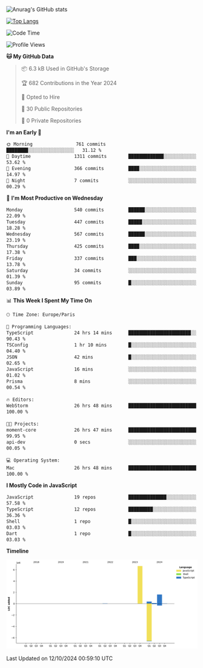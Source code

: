 ![Anurag's GitHub stats](https://github-readme-stats.vercel.app/api?username=sufiane&theme=dark&show_icons=true&count_private=true)


[![Top Langs](https://github-readme-stats.vercel.app/api/top-langs/?username=sufiane&layout=compact)](https://github.com/anuraghazra/github-readme-stats)

<!--START_SECTION:waka-->
![Code Time](http://img.shields.io/badge/Code%20Time-1%2C385%20hrs%203%20mins-blue)

![Profile Views](http://img.shields.io/badge/Profile%20Views-0-blue)

**🐱 My GitHub Data** 

> 📦 6.3 kB Used in GitHub's Storage 
 > 
> 🏆 682 Contributions in the Year 2024
 > 
> 💼 Opted to Hire
 > 
> 📜 30 Public Repositories 
 > 
> 🔑 0 Private Repositories 
 > 
**I'm an Early 🐤** 

```text
🌞 Morning                761 commits         ████████░░░░░░░░░░░░░░░░░   31.12 % 
🌆 Daytime                1311 commits        █████████████░░░░░░░░░░░░   53.62 % 
🌃 Evening                366 commits         ████░░░░░░░░░░░░░░░░░░░░░   14.97 % 
🌙 Night                  7 commits           ░░░░░░░░░░░░░░░░░░░░░░░░░   00.29 % 
```
📅 **I'm Most Productive on Wednesday** 

```text
Monday                   540 commits         ██████░░░░░░░░░░░░░░░░░░░   22.09 % 
Tuesday                  447 commits         █████░░░░░░░░░░░░░░░░░░░░   18.28 % 
Wednesday                567 commits         ██████░░░░░░░░░░░░░░░░░░░   23.19 % 
Thursday                 425 commits         ████░░░░░░░░░░░░░░░░░░░░░   17.38 % 
Friday                   337 commits         ███░░░░░░░░░░░░░░░░░░░░░░   13.78 % 
Saturday                 34 commits          ░░░░░░░░░░░░░░░░░░░░░░░░░   01.39 % 
Sunday                   95 commits          █░░░░░░░░░░░░░░░░░░░░░░░░   03.89 % 
```


📊 **This Week I Spent My Time On** 

```text
🕑︎ Time Zone: Europe/Paris

💬 Programming Languages: 
TypeScript               24 hrs 14 mins      ███████████████████████░░   90.43 % 
TSConfig                 1 hr 10 mins        █░░░░░░░░░░░░░░░░░░░░░░░░   04.40 % 
JSON                     42 mins             █░░░░░░░░░░░░░░░░░░░░░░░░   02.65 % 
JavaScript               16 mins             ░░░░░░░░░░░░░░░░░░░░░░░░░   01.02 % 
Prisma                   8 mins              ░░░░░░░░░░░░░░░░░░░░░░░░░   00.54 % 

🔥 Editors: 
WebStorm                 26 hrs 48 mins      █████████████████████████   100.00 % 

🐱‍💻 Projects: 
moment-core              26 hrs 47 mins      █████████████████████████   99.95 % 
api-dev                  0 secs              ░░░░░░░░░░░░░░░░░░░░░░░░░   00.05 % 

💻 Operating System: 
Mac                      26 hrs 48 mins      █████████████████████████   100.00 % 
```

**I Mostly Code in JavaScript** 

```text
JavaScript               19 repos            ██████████████░░░░░░░░░░░   57.58 % 
TypeScript               12 repos            █████████░░░░░░░░░░░░░░░░   36.36 % 
Shell                    1 repo              █░░░░░░░░░░░░░░░░░░░░░░░░   03.03 % 
Dart                     1 repo              █░░░░░░░░░░░░░░░░░░░░░░░░   03.03 % 
```



**Timeline**

![Lines of Code chart](https://raw.githubusercontent.com/Sufiane/Sufiane/main/assets/bar_graph.png)


 Last Updated on 12/10/2024 00:59:10 UTC
<!--END_SECTION:waka-->


<!--
**Sufiane/sufiane** is a ✨ _special_ ✨ repository because its `README.md` (this file) appears on your GitHub profile.

Here are some ideas to get you started:

- 🔭 I’m currently working on ...
- 🌱 I’m currently learning ...
- 👯 I’m looking to collaborate on ...
- 🤔 I’m looking for help with ...
- 💬 Ask me about ...
- 📫 How to reach me: ...
- 😄 Pronouns: ...
- ⚡ Fun fact: ...
-->
